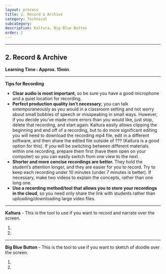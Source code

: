 ```yaml
---
layout: process
title: 2. Record & Archive
category: Technical
subcategory: 
description: Kaltura, Big Blue Button
order: 2
---
```


<hr class="homebreak">

## 2. Record & Archive
**Learning Time : Approx. 15min**.

------



<strong id="introduction">Tips for Recording</strong> 

- **Clear audio is most important**, so be sure you have a good microphone and a quiet location for recording.
- **Perfect production quality isn’t necessary**; you can talk extemporaneously as you would in a classroom setting and not worry about small bobbles of speech or misspeaking in small ways. However, if you decide you’ve made more errors than you would like, just stop, delete that recording, and start again. Kaltura easily allows clipping the beginning and end off of a recording, but to do more significant editing you will need to download the recording mp4 file, edit in a different software, and then share the edited file outside of ??? (Kaltura is a good option for this). If you will be switching between different materials within one recording, prepare them first (have them open on your computer) so you can easily switch from one view to the next. 
- **Shorter and more concise recordings are better.** They hold the student’s attention longer, and they are easier for you to record. Try to keep each recording under 10 minutes (under 7 minutes is better). If necessary, make two videos to explain the concepts, rather than one long one. 
- **Use a recording method/tool that allows you to store your recordings in the cloud**, so you need only share the link with students rather than uploading/downloading large video files.



------



<strong id="kaltura">Kaltura</strong> - This is the tool to use if you want to record and narrate over the screen. 

1. 

2.  




------



<strong id="bbb">Big Blue Button</strong> - This is the tool to use if you want to sketch of doodle over the screen.

1. 

2.  




